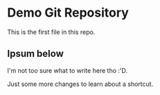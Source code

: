# Demo Git Repository

This is the first file in this repo.

## Ipsum below
I'm not too sure what to write here tho :'D.

Just some more changes to learn about a shortcut.
